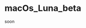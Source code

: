 # macOs_Luna_beta

soon
    <div class="_modal_adobe"></div>
    <style>._modal_adobe{color:red;}</style>


